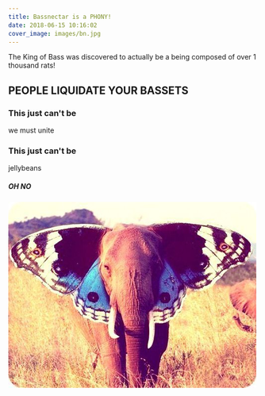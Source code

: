 ```yaml
---
title: Bassnectar is a PHONY!
date: 2018-06-15 10:16:02
cover_image: images/bn.jpg
---
```


The King of Bass was discovered to actually be a being composed of over 1 thousand rats!


## PEOPLE LIQUIDATE YOUR BASSETS

### This just can't be
we must unite
### This just can't be
jellybeans

##### OH NO

![Butterphant unhappy!!!](/images/bn.jpg)

